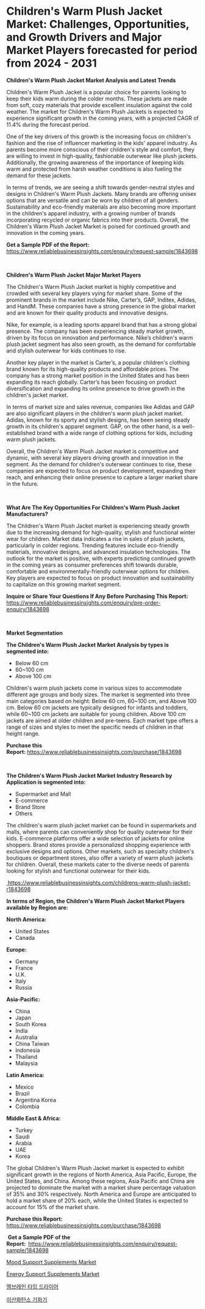 <p><h1>Children's Warm Plush Jacket Market: Challenges, Opportunities, and Growth Drivers and Major Market Players forecasted for period from 2024 - 2031</h1></p><p><strong>Children's Warm Plush Jacket Market Analysis and Latest Trends</strong></p>
<p><p>Children's Warm Plush Jacket is a popular choice for parents looking to keep their kids warm during the colder months. These jackets are made from soft, cozy materials that provide excellent insulation against the cold weather. The market for Children's Warm Plush Jackets is expected to experience significant growth in the coming years, with a projected CAGR of 11.4% during the forecast period.</p><p>One of the key drivers of this growth is the increasing focus on children's fashion and the rise of influencer marketing in the kids' apparel industry. As parents become more conscious of their children's style and comfort, they are willing to invest in high-quality, fashionable outerwear like plush jackets. Additionally, the growing awareness of the importance of keeping kids warm and protected from harsh weather conditions is also fueling the demand for these jackets.</p><p>In terms of trends, we are seeing a shift towards gender-neutral styles and designs in Children's Warm Plush Jackets. Many brands are offering unisex options that are versatile and can be worn by children of all genders. Sustainability and eco-friendly materials are also becoming more important in the children's apparel industry, with a growing number of brands incorporating recycled or organic fabrics into their products. Overall, the Children's Warm Plush Jacket Market is poised for continued growth and innovation in the coming years.</p></p>
<p><strong>Get a Sample PDF of the Report:&nbsp;</strong> <a href="https://www.reliablebusinessinsights.com/enquiry/request-sample/1843698">https://www.reliablebusinessinsights.com/enquiry/request-sample/1843698</a></p>
<p>&nbsp;</p>
<p><strong>Children's Warm Plush Jacket Major Market Players</strong></p>
<p><p>The Children's Warm Plush Jacket market is highly competitive and crowded with several key players vying for market share. Some of the prominent brands in the market include Nike, Carter’s, GAP, Inditex, Adidas, and HandM. These companies have a strong presence in the global market and are known for their quality products and innovative designs.</p><p>Nike, for example, is a leading sports apparel brand that has a strong global presence. The company has been experiencing steady market growth, driven by its focus on innovation and performance. Nike’s children's warm plush jacket segment has also seen growth, as the demand for comfortable and stylish outerwear for kids continues to rise.</p><p>Another key player in the market is Carter’s, a popular children's clothing brand known for its high-quality products and affordable prices. The company has a strong market position in the United States and has been expanding its reach globally. Carter’s has been focusing on product diversification and expanding its online presence to drive growth in the children's jacket market.</p><p>In terms of market size and sales revenue, companies like Adidas and GAP are also significant players in the children's warm plush jacket market. Adidas, known for its sporty and stylish designs, has been seeing steady growth in its children's apparel segment. GAP, on the other hand, is a well-established brand with a wide range of clothing options for kids, including warm plush jackets.</p><p>Overall, the Children's Warm Plush Jacket market is competitive and dynamic, with several key players driving growth and innovation in the segment. As the demand for children's outerwear continues to rise, these companies are expected to focus on product development, expanding their reach, and enhancing their online presence to capture a larger market share in the future.</p></p>
<p>&nbsp;</p>
<p><strong>What Are The Key Opportunities For Children's Warm Plush Jacket Manufacturers?</strong></p>
<p><p>The Children's Warm Plush Jacket market is experiencing steady growth due to the increasing demand for high-quality, stylish and functional winter wear for children. Market data indicates a rise in sales of plush jackets, particularly in colder regions. Trending features include eco-friendly materials, innovative designs, and advanced insulation technologies. The outlook for the market is positive, with experts predicting continued growth in the coming years as consumer preferences shift towards durable, comfortable and environmentally-friendly outerwear options for children. Key players are expected to focus on product innovation and sustainability to capitalize on this growing market segment.</p></p>
<p><strong>Inquire or Share Your Questions If Any Before Purchasing This Report:</strong> <a href="https://www.reliablebusinessinsights.com/enquiry/pre-order-enquiry/1843698">https://www.reliablebusinessinsights.com/enquiry/pre-order-enquiry/1843698</a></p>
<p>&nbsp;</p>
<p><strong>Market Segmentation</strong></p>
<p><strong>The Children's Warm Plush Jacket Market Analysis by types is segmented into:</strong></p>
<p><ul><li>Below 60 cm</li><li>60~100 cm</li><li>Above 100 cm</li></ul></p>
<p><p>Children's warm plush jackets come in various sizes to accommodate different age groups and body sizes. The market is segmented into three main categories based on height: Below 60 cm, 60~100 cm, and Above 100 cm. Below 60 cm jackets are typically designed for infants and toddlers, while 60~100 cm jackets are suitable for young children. Above 100 cm jackets are aimed at older children and pre-teens. Each market type offers a range of sizes and styles to meet the specific needs of children in that height range.</p></p>
<p><strong>Purchase this Report:&nbsp;</strong><a href="https://www.reliablebusinessinsights.com/purchase/1843698">https://www.reliablebusinessinsights.com/purchase/1843698</a></p>
<p>&nbsp;</p>
<p><strong>The Children's Warm Plush Jacket Market Industry Research by Application is segmented into:</strong></p>
<p><ul><li>Supermarket and Mall</li><li>E-commerce</li><li>Brand Store</li><li>Others</li></ul></p>
<p><p>The children's warm plush jacket market can be found in supermarkets and malls, where parents can conveniently shop for quality outerwear for their kids. E-commerce platforms offer a wide selection of jackets for online shoppers. Brand stores provide a personalized shopping experience with exclusive designs and options. Other markets, such as specialty children's boutiques or department stores, also offer a variety of warm plush jackets for children. Overall, these markets cater to the diverse needs of parents looking for stylish and functional outerwear for their kids.</p></p>
<p><a href="https://www.reliablebusinessinsights.com/childrens-warm-plush-jacket-r1843698">&nbsp;https://www.reliablebusinessinsights.com/childrens-warm-plush-jacket-r1843698</a></p>
<p><strong>In terms of Region, the Children's Warm Plush Jacket Market Players available by Region are:</strong></p>
<p>
    <p> <strong> North America: </strong>
        <ul>
            <li>United States</li>
            <li>Canada</li>
        </ul>
        </p> 
    <p> <strong> Europe: </strong>
        <ul>
            <li>Germany</li>
            <li>France</li>
            <li>U.K.</li>
            <li>Italy</li>
            <li>Russia</li>
        </ul>
        </p> 
    <p> <strong> Asia-Pacific: </strong>
        <ul>
            <li>China</li>
            <li>Japan</li>
            <li>South Korea</li>
            <li>India</li>
            <li>Australia</li>
            <li>China Taiwan</li>
            <li>Indonesia</li>
            <li>Thailand</li>
            <li>Malaysia</li>
        </ul>
        </p> 
    <p> <strong> Latin America: </strong>
        <ul>
            <li>Mexico</li>
            <li>Brazil</li>
            <li>Argentina Korea</li>
            <li>Colombia</li>
        </ul>
        </p> 
    <p> <strong> Middle East & Africa: </strong>
        <ul>
            <li>Turkey</li>
            <li>Saudi</li>
            <li>Arabia</li>
            <li>UAE</li>
            <li>Korea</li>
        </ul>
    </p>
    </p>
<p><p>The global Children's Warm Plush Jacket market is expected to exhibit significant growth in the regions of North America, Asia Pacific, Europe, the United States, and China. Among these regions, Asia Pacific and China are projected to dominate the market with a market share percentage valuation of 35% and 30% respectively. North America and Europe are anticipated to hold a market share of 20% each, while the United States is expected to account for 15% of the market share.</p></p>
<p><strong>Purchase this Report: </strong><a href="https://www.reliablebusinessinsights.com/purchase/1843698">https://www.reliablebusinessinsights.com/purchase/1843698</a></p>
<p>&nbsp;<strong>Get a Sample PDF of the Report:&nbsp;&nbsp;</strong><a href="https://www.reliablebusinessinsights.com/enquiry/request-sample/1843698">https://www.reliablebusinessinsights.com/enquiry/request-sample/1843698</a></p>
<p><strong></strong></p>
<p><p><a href="https://github.com/ChiragRP21/Market-Research-Report-List-5/blob/main/mood-support-supplements-market.md">Mood Support Supplements Market</a></p><p><a href="https://github.com/cecuraprangm/Market-Research-Report-List-3/blob/main/energy-support-supplements-market.md">Energy Support Supplements Market</a></p><p><a href="https://github.com/romeshmittrochakma11/Market-Research-Report-List-1/blob/main/6790341153805.md">멤브레인 타입 드라이어</a></p><p><a href="https://github.com/Marcosoenrt565736/Market-Research-Report-List-1/blob/main/8213832153804.md">이산화탄소 기화기</a></p></p>